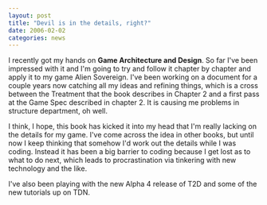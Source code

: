 ```yaml
---
layout: post
title: "Devil is in the details, right?"
date: 2006-02-02
categories: news
---
```


I recently got my hands on **Game Architecture and Design**. So far I've been impressed with it and I'm going to try and follow it chapter by chapter and apply it to my game Alien Sovereign. I've been working on a document for a couple years now catching all my ideas and refining things, which is a cross between the Treatment that the book describes in Chapter 2 and a first pass at the Game Spec described in chapter 2. It is causing me problems in structure department, oh well.

I think, I hope, this book has kicked it into my head that I'm really lacking on the details for my game. I've come across the idea in other books, but until now I keep thinking that somehow I'd work out the details while I was coding. Instead it has been a big barrier to coding because I get lost as to what to do next, which leads to procrastination via tinkering with new technology and the like.

I've also been playing with the new Alpha 4 release of T2D and some of the new tutorials up on TDN.